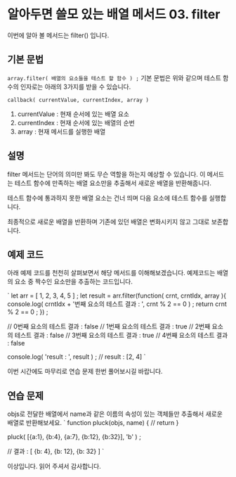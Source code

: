 # 알아두면 쓸모 있는 배열 메서드 03. filter

이번에 알아 볼 메서드는 filter() 입니다.

## 기본 문법

`
array.filter( 배열의 요소들을 테스트 할 함수 ) ;
`
기본 문법은 위와 같으며 테스트 함수의 인자로는 아래의 3가지를 받을 수 있습니다.

`
callback( currentValue, currentIndex, array )
`

1. currentValue : 현재 순서에 있는 배열 요소
2. currentIndex : 현재 순서에 있는 배열의 순번
3. array : 현재 메서드를 실행한 배열

## 설명

filter 메서드는 단어의 의미만 봐도 무슨 역할을 하는지 예상할 수 있습니다.
이 메서드는 테스트 함수에 만족하는 배열 요소만을 추출해서 새로운 배열을 반환해줍니다.

테스트 함수에 통과하지 못한 배열 요소는 건너 띄며 다음 요소에 테스트 함수를 실행합니다.

최종적으로 새로운 배열을 반환하며 기존에 있던 배열은 변화시키지 않고 그대로 보존합니다.

## 예제 코드

아래 예제 코드를 천천히 살펴보면서 해당 메서드를 이해해보겠습니다.
예제코드는 배열의 요소 중 짝수인 요소만을 추출하는 코드입니다.

`
let arr = [ 1, 2, 3, 4, 5 ] ;
let result = arr.filter(function( crnt, crntIdx, array ){
	console.log( crntIdx + '번째 요소의 테스트 결과 : ', crnt % 2 == 0 ) ;
	return crnt % 2 == 0 ;
}) ;


// 0번째 요소의 테스트 결과 :  false
// 1번째 요소의 테스트 결과 :  true
// 2번째 요소의 테스트 결과 :  false
// 3번째 요소의 테스트 결과 :  true
// 4번째 요소의 테스트 결과 :  false

console.log( 'result : ', result ) ;
// result :  [2, 4]
`

이번 시간에도 마무리로 연습 문제 한번 풀어보시길 바랍니다.

## 연습 문제

objs로 전달한 배열에서 name과 같은 이름의 속성이 있는 객체들만 추출해서 새로운 배열로 반환해보세요.
`
function pluck(objs, name) {
	// return
}

pluck( [{a:1}, {b:4}, {a:7}, {b:12}, {b:32}], 'b' ) ;

// 결과 : [ {b: 4}, {b: 12}, {b: 32} ]
`

이상입니다.
읽어 주셔서 감사합니다.